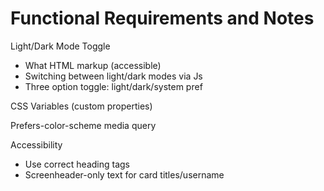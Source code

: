 # Functional Requirements and Notes

Light/Dark Mode Toggle

- What HTML markup (accessible)
- Switching between light/dark modes via Js
- Three option toggle: light/dark/system pref

CSS Variables (custom properties)

Prefers-color-scheme media query

Accessibility

- Use correct heading tags
- Screenheader-only text for card titles/username